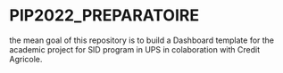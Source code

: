 # PIP2022_PREPARATOIRE

the mean goal of  this repository is to build a Dashboard template for the academic project for SID program in UPS in colaboration with Credit Agricole.
